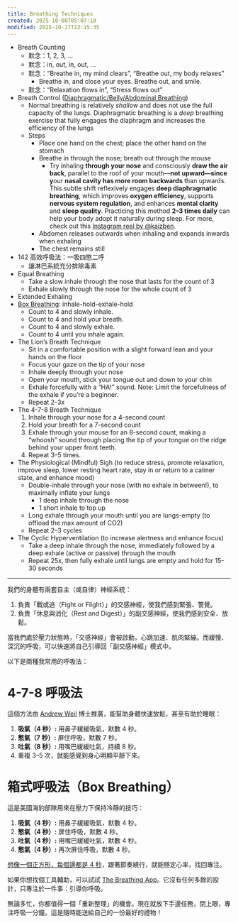```yaml
---
title: Breathing Techniques
created: 2025-10-08T05:07:10
modified: 2025-10-17T13:15:35
---
```


* Breath Counting
	* 默念：1, 2, 3, …
	* 默念：in, out, in, out, …
	* 默念：“Breathe in, my mind clears”, “Breathe out, my body relaxes”
		* Breathe in, and close your eyes. Breathe out, and smile.
	* 默念：“Relaxation flows in”, “Stress flows out”
* Breath Control ([Diaphragmatic/Belly/Abdominal Breathing](https://www.medicalnewstoday.com/articles/diaphragmatic-breathing))
	* Normal breathing is relatively _shallow_ and does not use the full capacity of the lungs. Diaphragmatic breathing is a _deep_ breathing exercise that fully engages the diaphragm and increases the efficiency of the lungs
	* Steps
		* Place one hand on the chest; place the other hand on the stomach
		* Breathe in through the nose; breath out through the mouse
			* Try inhaling **through your nose** and consciously **draw the air back**, parallel to the roof of your mouth—**not upward—since y**our **nasal cavity has more room backwards** than upwards. This subtle shift reflexively engages **deep diaphragmatic breathing**, which improves **oxygen efficiency**, supports **nervous system regulation**, and enhances **mental clarity** and **sleep quality**. Practicing this method **2–3 times daily** can help your body adopt it naturally during sleep. For more, check out this [Instagram reel by @kaizben](https://www.instagram.com/reel/DKyvmGzPAbQ/?igsh=b3YwYXI1MHc0a2J0).
		* Abdomen releases outwards when inhaling and expands inwards when exhaling
		* The chest remains still
* 142 高效呼吸法：一吸四憋二呼
	* 讓淋巴系統充分排除毒素
* Equal Breathing
	* Take a slow inhale through the nose that lasts for the count of 3
	* Exhale slowly through the nose for the whole count of 3
* Extended Exhaling
* [Box Breathing](https://sketchplanations.com/box-breathing): inhale-hold-exhale-hold
	* Count to 4 and slowly inhale.
	* Count to 4 and hold your breath.
	* Count to 4 and slowly exhale.
	* Count to 4 until you inhale again.
* The Lion’s Breath Technique
	* Sit in a comfortable position with a slight forward lean and your hands on the floor
	* Focus your gaze on the tip of your nose
	* Inhale deeply through your nose
	* Open your mouth, stick your tongue out and down to your chin
	* Exhale forcefully with a “HA!” sound. Note: Limit the forcefulness of the exhale if you’re a beginner.
	* Repeat 2-3x
* The 4-7-8 Breath Technique
	1. Inhale through your nose for a 4-second count
	2. Hold your breath for a 7-second count
	3. Exhale through your mouse for an 8-second count, making a “whoosh” sound through placing the tip of your tongue on the ridge behind your upper front teeth.
	4. Repeat 3–5 times.
* The Physiological (Mindful) Sigh (to reduce stress, promote relaxation, improve sleep, lower resting heart rate, stay in or return to a calmer state, and enhance mood)
	* Double-inhale through your nose (with no exhale in between!), to maximally inflate your lungs
		* 1 deep inhale through the nose
		* 1 short inhale to top up
	* Long exhale through your mouth until you are lungs-empty (to offload the max amount of CO2)
	* Repeat 2–3 cycles
* The Cyclic Hyperventilation (to increase alertness and enhance focus)
	* Take a deep inhale through the nose, immediately followed by a deep exhale (active or passive) through the mouth
	* Repeat 25x, then fully exhale until lungs are empty and hold for 15-30 seconds

---

我們的身體有兩套自主（或自律）神經系統：

1. 負責「戰或逃（Fight or Flight）」的交感神經，使我們感到緊張、警覺。
2. 負責「休息與消化（Rest and Digest）」的副交感神經，使我們感到安全、放鬆。

當我們處於壓力狀態時，「交感神經」會被啟動，心跳加速、肌肉緊繃。而緩慢、深沉的呼吸，可以快速將自己引導回「副交感神經」模式中。

以下是兩種我常用的呼吸法：

# 4-7-8 呼吸法

這個方法由 [Andrew Weil](https://www.drweil.com/videos-features/videos/breathing-exercises-4-7-8-breath/) 博士推廣，能幫助身體快速放鬆，甚至有助於睡眠：

1. **吸氣（4 秒）:** 用鼻子緩緩吸氣，默數 4 秒。
2. **憋氣（7 秒）:** 屏住呼吸，默數 7 秒。
3. **吐氣（8 秒）:** 用嘴巴緩緩吐氣，持續 8 秒。
4. 重複 3–5 次，就能感覺到身心明顯平靜下來。

# 箱式呼吸法（Box Breathing）

這是美國海豹部隊用來在壓力下保持冷靜的技巧：

1. **吸氣（4 秒）:** 用鼻子緩緩吸氣，默數 4 秒。
2. **憋氣（4 秒）:** 屏住呼吸，默數 4 秒。
3. **吐氣（4 秒）:** 用嘴巴緩緩吐氣，默數 4 秒。
4. **憋氣（4 秒）:** 再次屏住呼吸，默數 4 秒。

[想像一個正方形，每個邊都是 4 秒](https://sketchplanations.com/box-breathing)，跟著節奏繞行，就能穩定心率，找回專注。

如果你想找個工具輔助，可以試試 [The Breathing App](https://www.thebreathing.app/)。它沒有任何多餘的設計，只專注於一件事：引導你呼吸。

無論多忙，你都值得一個「重新整理」的機會。現在就放下手邊任務，閉上眼，專注呼吸一分鐘。這是隨時能送給自己的一份最好的禮物！
